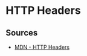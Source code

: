 # HTTP Headers

## Sources

- [MDN - HTTP Headers](https://developer.mozilla.org/en-US/docs/Web/HTTP/Headers)
